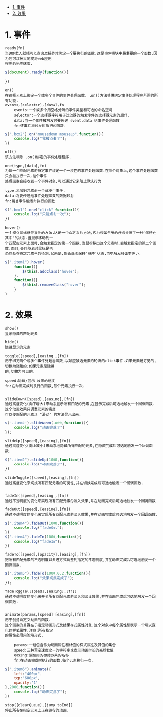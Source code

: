 <!-- TOC -->

- [1. 事件](#1-事件)
- [2. 效果](#2-效果)

<!-- /TOC -->

# 1. 事件

    ready(fn)
    当DOM载入就绪可以查询及操作时绑定一个要执行的函数.这是事件模块中最重要的一个函数,因为它可以极大地提高web应用
    程序的响应速度.
```js
$(document).ready(function(){
    
})
```
    on()
    在选择元素上绑定一个或多个事件的事件处理函数. .on()方法提供绑定事件处理程序所需的所有功能.
    events,[selector],[data],fn
        events:一个或多个用空格分隔的事件类型和可选的命名空间
        selector:一个选择器字符用于过滤器的触发事件的选择器元素的后代.
        data:当一个事件被触发时要传递 event.data 给事件处理函数
        fn:该事件被触发时执行的函数.
```js
$(".box2").on("mousedown mouseup",function(){
    console.log("我被点击了");
})
```
    
    off()
    该方法移除 .on()绑定的事件处理程序.
    
    one(type,[data],fn)
    为每一个匹配元素的特定事件绑定一个一次性的事件处理函数.在每个对象上,这个事件处理函数只会被执行一次.这个事件
    处理函数会接收到一个事件对象,可以通过它来阻止默认行为

    type:添加到元素的一个或多个事件.
    data:将要传递给事件处理函数的数据映射
    fn:每当事件触发时执行的函数
```js
$(".box1").one("click",function(){
    console.log("只能点击一次");
})
```

    hover()
    一个模仿鼠标悬停事件的方法.这是一个自定义的方法,它为频繁使用的任务提供了一种"保持在其中"的状态.当鼠标移动到一
    个匹配的元素上面时,会触发指定的第一个函数.当鼠标移出这个元素时,会触发指定的第二个函数.而且,会伴随着对鼠标是否
    仍然处在特定元素中的检测.如果是,则会继续保持'悬停'状态,而不触发移出事件.\
```js
$(".item1").hover(
    function(){
        $(this).addClass("hover");
    },
    function(){
        $(this).removeClass("hover");
    }
)
```

# 2. 效果

    show()
    显示隐藏的匹配元素

    hide()
    隐藏显示的元素

    toggle([speed],[easing],[fn])
    用于绑定两个或多个事件处理器函数,以响应被选元素的轮流的click事件.如果元素是可见的,切换为隐藏的;如果元素是隐藏
    的,切换为可见的.
    
    speed:隐藏/显示 效果的速度
    fn:在动画完成时执行的函数,每个元素执行一次.


    slideDown([speed],[easing],[fn])
    通过高度变化(向下增大)来动态显示所有匹配的元素,在显示完成后可选地触发一个回调函数.这个动画效果只调整元素的高度
    可以使匹配的元素以 "滑动" 的方法显示出来.
```js
$(".item2").slideDown(1000,function(){
    console.log("动画完成了")
});
```

    slideUp([speed],[easing],[fn])
    通过高度变化(向上减小)来动态地隐藏所有匹配的元素,在隐藏完成后可选地触发一个回调函数.
```js
$(".item2").slideUp(1000,function(){
    console.log("动画完成了");
})
```

    slideToggle([speed],[easing],[fn])
    通过高度变化来切换所有匹配元素的可见性,并在切换完成后可选地触发一个回调函数.


    fadeIn([speed],[easing],[fn])
    通过不透明度的变化来实现所有匹配元素的淡入效果,并在动画完成后可选地触发一个回调函数

    fadeOut([speed],[easing],[fn])
    通过不透明度的变化来实现所有匹配元素的淡入效果,并在动画完成后可选地触发一个回调函数.
```js
$(".item4").fadeOut(1000,function(){
    console.log("fadeOut");
})
$(".item4").fadeIn(1000,function(){
    console.log("fadeIn");
})
```
    
    fadeTo([speed],[opacity],[easing],[fn])
    把所有匹配元素的不透明度以渐进方式调整到指定的不透明度,并在动画完成后可选地触发一个回调函数.
```js
$(".item5").fadeTo(1000,0.2,function(){
    console.log("效果切换完成了");
});
```

    fadeToggle([speed],[easing],[fn])
    通过不透明度的变化来开关所有匹配元素的淡入和淡出效果,并在动画完成后可选地触发一个回调函数.


    animate(params,[speed],[easing],[fn])
    用于创建自定义动画的函数.
    这个函数的关键在于指定动画形式及结果样式属性对象.这个对象中每个属性都表示一个可以变化的样式属性.注意:所有指定
    的属性必须用驼峰形式.

        params:一组包含作为动画属性和终值的样式属性及其值的集合
        speed:三种预定速度之一的字符串或表示动画时长的毫秒数值
        easing:要使用的檫除效果的名称
        fn:在动画完成时执行的函数,每个元素执行一次.
```js
$(".item6").animate({
    left:"400px",
    top:"600px",
    opacity:'1'
},2000,function(){
    console.log("动画完成了");
})
```

    stop([clearQueue],[jump toEnd])
    停止所有在指定元素上正在运行的动画.